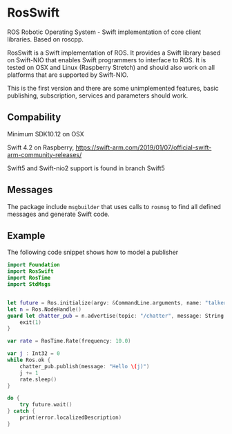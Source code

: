 # RosSwift
ROS Robotic Operating System - Swift implementation of core client libraries. Based on roscpp.

RosSwift is a Swift implementation of ROS. It provides a Swift library based on Swift-NIO that enables Swift programmers to interface to ROS. It is tested on OSX and Linux (Raspberry Stretch) and should also work on all platforms that are supported by Swift-NIO.

This is the first version and there are some unimplemented features, basic publishing, subscription, services and parameters should work.

## Compability

Minimum SDK10.12 on OSX

Swift 4.2 on Raspberry, https://swift-arm.com/2019/01/07/official-swift-arm-community-releases/

Swift5 and Swift-nio2 support is found in branch Swift5

## Messages

The package include ``msgbuilder`` that uses calls to ``rosmsg`` to find all defined messages and generate Swift code.

## Example

The following code snippet shows how to model a publisher

```swift
import Foundation
import RosSwift
import RosTime
import StdMsgs


let future = Ros.initialize(argv: &CommandLine.arguments, name: "talker")
let n = Ros.NodeHandle()
guard let chatter_pub = n.advertise(topic: "/chatter", message: String.self) else {
    exit(1)
}

var rate = RosTime.Rate(frequency: 10.0)

var j : Int32 = 0
while Ros.ok {
    chatter_pub.publish(message: "Hello \(j)")
    j += 1
    rate.sleep()
}

do {
    try future.wait()
} catch {
    print(error.localizedDescription)
}
```
